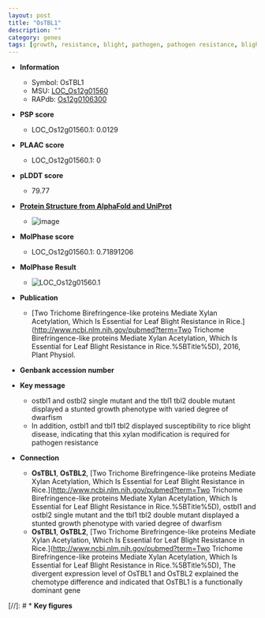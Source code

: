 ```yaml
---
layout: post
title: "OsTBL1"
description: ""
category: genes
tags: [growth, resistance, blight, pathogen, pathogen resistance, blight disease]
---
```


* **Information**  
    + Symbol: OsTBL1  
    + MSU: [LOC_Os12g01560](http://rice.plantbiology.msu.edu/cgi-bin/ORF_infopage.cgi?orf=LOC_Os12g01560)  
    + RAPdb: [Os12g0106300](http://rapdb.dna.affrc.go.jp/viewer/gbrowse_details/irgsp1?name=Os12g0106300)  

* **PSP score**  
    + LOC_Os12g01560.1: 0.0129 

* **PLAAC score**  
    + LOC_Os12g01560.1: 0 

* **pLDDT score**
    + 79.77

* **[Protein Structure from AlphaFold and UniProt](https://www.uniprot.org/uniprotkb/Q2QYU2/entry#structure)**
    + ![image](https://ricepsp.github.io/images/Q2/AF-Q2QYU2-F1.png)

* **MolPhase score**
    + LOC_Os12g01560.1: 0.71891206

* **MolPhase Result**
    + ![LOC_Os12g01560.1](https://304243504.github.io/Pictures/LOC_Os12g/LOC_Os12g01560.1.png)

* **Publication**  
    + [Two Trichome Birefringence-like proteins Mediate Xylan Acetylation, Which Is Essential for Leaf Blight Resistance in Rice.](http://www.ncbi.nlm.nih.gov/pubmed?term=Two Trichome Birefringence-like proteins Mediate Xylan Acetylation, Which Is Essential for Leaf Blight Resistance in Rice.%5BTitle%5D), 2016, Plant Physiol.

* **Genbank accession number**  

* **Key message**  
    + ostbl1 and ostbl2 single mutant and the tbl1 tbl2 double mutant displayed a stunted growth phenotype with varied degree of dwarfism
    + In addition, ostbl1 and tbl1 tbl2 displayed susceptibility to rice blight disease, indicating that this xylan modification is required for pathogen resistance

* **Connection**  
    + __OsTBL1__, __OsTBL2__, [Two Trichome Birefringence-like proteins Mediate Xylan Acetylation, Which Is Essential for Leaf Blight Resistance in Rice.](http://www.ncbi.nlm.nih.gov/pubmed?term=Two Trichome Birefringence-like proteins Mediate Xylan Acetylation, Which Is Essential for Leaf Blight Resistance in Rice.%5BTitle%5D), ostbl1 and ostbl2 single mutant and the tbl1 tbl2 double mutant displayed a stunted growth phenotype with varied degree of dwarfism
    + __OsTBL1__, __OsTBL2__, [Two Trichome Birefringence-like proteins Mediate Xylan Acetylation, Which Is Essential for Leaf Blight Resistance in Rice.](http://www.ncbi.nlm.nih.gov/pubmed?term=Two Trichome Birefringence-like proteins Mediate Xylan Acetylation, Which Is Essential for Leaf Blight Resistance in Rice.%5BTitle%5D), The divergent expression level of OsTBL1 and OsTBL2 explained the chemotype difference and indicated that OsTBL1 is a functionally dominant gene

[//]: # * **Key figures**  


